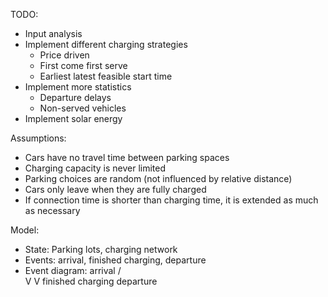 TODO:
  - Input analysis
  - Implement different charging strategies
    - Price driven
    - First come first serve
    - Earliest latest feasible start time
  - Implement more statistics
    - Departure delays
    - Non-served vehicles
  - Implement solar energy

Assumptions:
  - Cars have no travel time between parking spaces
  - Charging capacity is never limited
  - Parking choices are random (not influenced by relative distance)
  - Cars only leave when they are fully charged
  - If connection time is shorter than charging time, it is extended as much as necessary

Model:
  - State: Parking lots, charging network
  - Events: arrival, finished charging, departure
  - Event diagram:         arrival
                          /       \
                         V         V
          finished charging       departure

